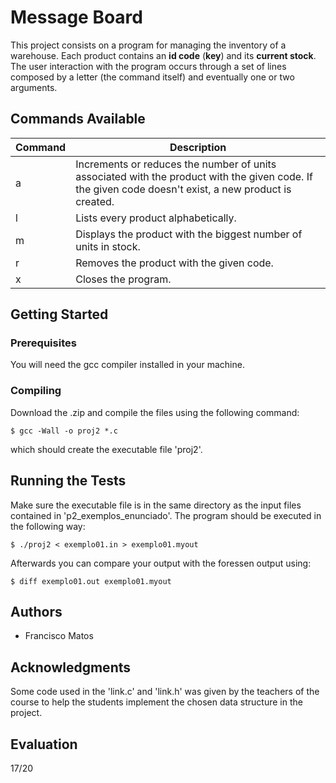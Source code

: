 # Message Board

This project consists on a program for managing the inventory of a warehouse. Each product contains an **id code** (**key**) and its **current stock**. The user interaction with the program occurs through a set of lines composed by a letter (the command itself) and eventually one or two arguments.

## Commands Available

Command | Description
------------ | -------------
a | Increments or reduces the number of units associated with the product with the given code. If the given code doesn't exist, a new product is created.
l | Lists every product alphabetically.
m | Displays the product with the biggest number of units in stock.
r | Removes the product with the given code.
x | Closes the program.

## Getting Started

### Prerequisites

You will need the gcc compiler installed in your machine.

### Compiling

Download the .zip and compile the files using the following command:

```
$ gcc -Wall -o proj2 *.c

```
which should create the executable file 'proj2'.


## Running the Tests

Make sure the executable file is in the same directory as the input files contained in 'p2_exemplos_enunciado'.
The program should be executed in the following way:

```
$ ./proj2 < exemplo01.in > exemplo01.myout
```

Afterwards you can compare your output with the foressen output using:

```
$ diff exemplo01.out exemplo01.myout
```

## Authors

* Francisco Matos

## Acknowledgments

Some code used in the 'link.c' and 'link.h' was given by the teachers of the course to help the students implement the chosen data structure in the project.

## Evaluation

17/20
